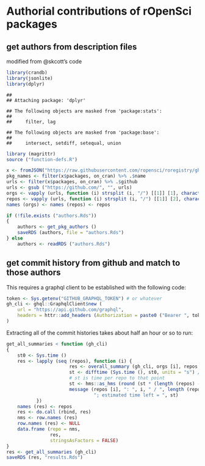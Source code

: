 # Authorial contributions of rOpenSci packages

## get authors from description files

modified from @skcott’s code

``` r
library(crandb)
library(jsonlite)
library(dplyr)
```

    ## 
    ## Attaching package: 'dplyr'

    ## The following objects are masked from 'package:stats':
    ## 
    ##     filter, lag

    ## The following objects are masked from 'package:base':
    ## 
    ##     intersect, setdiff, setequal, union

``` r
library (magrittr)
source ("function-defs.R")

x <- fromJSON("https://raw.githubusercontent.com/ropensci/roregistry/gh-pages/registry.json")
pkg_names <- filter(x$packages, on_cran) %>% .$name
urls <- filter(x$packages, on_cran) %>% .$github
urls <- gsub ("https://github.com/", "", urls)
orgs <- vapply (urls, function (i) strsplit (i, "/") [[1]] [1], character (1))
repos <- vapply (urls, function (i) strsplit (i, "/") [[1]] [2], character (1))
names (orgs) <- names (repos) <- repos

if (!file.exists ("authors.Rds"))
{
    authors <- get_pkg_authors ()
    saveRDS (authors, file = "authors.Rds")
} else
    authors <- readRDS ("authors.Rds")
```

## get commit history from github and match to those authors

This requires a graphql client to be established with the following
code:

``` r
token <- Sys.getenv("GITHUB_GRAPHQL_TOKEN") # or whatever
gh_cli <- ghql::GraphqlClient$new (
    url = "https://api.github.com/graphql",
    headers = httr::add_headers (Authorization = paste0 ("Bearer ", token))
)
```

Extracting all of the commit histories takes about half an hour or so to
run:

``` r
get_all_summaries < function (gh_cli)
{
    st0 <- Sys.time ()
    res <- lapply (seq (repos), function (i) {
                       res <- overall_summary (gh_cli, orgs [i], repos [i], authors)
                       st <- difftime (Sys.time (), st0, units = "s") / i
                       # st is time per repo to that point
                       st <- hms::as_hms (round (st * (length (repos) - i)))
                       message (repos [i], ": ", i, " / ", length (repos),
                                "; estimated time left = ", st)
           })
    names (res) <- repos
    res <- do.call (rbind, res)
    nms <- row.names (res)
    row.names (res) <- NULL
    data.frame (repo = nms,
                res,
                stringsAsFactors = FALSE)
}
res <- get_all_summaries (gh_cli)
saveRDS (res, "results.Rds")
```
